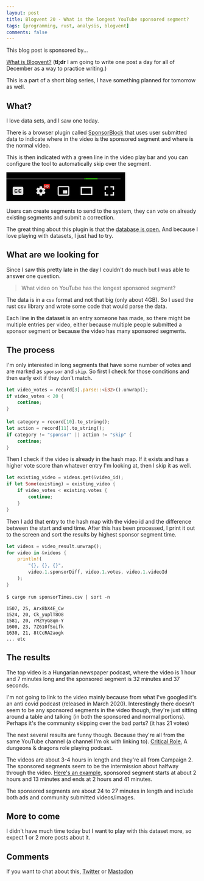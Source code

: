```yaml
---
layout: post
title: Blogvent 20 - What is the longest YouTube sponsored segment?
tags: [programming, rust, analysis, blogvent]
comments: false
---
```


This blog post is sponsored by...

[What is Blogvent?](/2022-11-27-blogvent-calendar/) (**tl;dr** I am going to write one post a day for all of December as a way to practice writing.)

This is a part of a short blog series, I have something planned for tomorrow as well.

## What?

I love data sets, and I saw one today.

There is a browser plugin called [SponsorBlock](https://en.wikipedia.org/wiki/SponsorBlock) that uses user submitted data to indicate where in the video is the sponsored segment and where is the normal video.

This is then indicated with a green line in the video play bar and you can configure the tool to automatically skip over the segment.

![sponsor1](/img/sponsor1.png "youtube video play bar with a small green line on it")

Users can create segments to send to the system, they can vote on already existing segments and submit a correction.

The great thing about this plugin is that the [database is open.](https://sb-archive.mchang.xyz/latest/) And because I love playing with datasets, I just had to try.

## What are we looking for

Since I saw this pretty late in the day I couldn't do much but I was able to answer one question.

> What video on YouTube has the longest sponsored segment?

The data is in a `csv` format and not that big (only about 4GB). So I used the rust csv library and wrote some code that would parse the data. 

Each line in the dataset is an entry someone has made, so there might be multiple entries per video, either because multiple people submitted a sponsor segment or because the video has many sponsored segments.

## The process

I'm only interested in long segments that have some number of votes and are marked as `sponsor` and `skip`. So first I check for those conditions and then early exit if they don't match.

```rust
let video_votes = record[3].parse::<i32>().unwrap();
if video_votes < 20 {
    continue;
}

let category = record[10].to_string();
let action = record[11].to_string();
if category != "sponsor" || action != "skip" {
    continue;
}
```

Then I check if the video is already in the hash map. If it exists and has a higher vote score than whatever entry I'm looking at, then I skip it as well.

```rust
let existing_video = videos.get(&video_id);
if let Some(existing) = existing_video {
    if video_votes < existing.votes {
        continue;
    }
}
```

Then I add that entry to the hash map with the video id and the difference between the start and end time. After this has been processed, I print it out to the screen and sort the results by highest sponsor segment time.

```rust
let videos = video_result.unwrap();
for video in &videos {
    println!(
        "{}, {}, {}", 
        video.1.sponsorDiff, video.1.votes, video.1.videoId
    );
}
```

`$ cargo run sponsorTimes.csv | sort -n`

```
1507, 25, Arx8bX4E_Cw
1524, 20, Ck_yuplT8O8
1581, 20, rMZYyG8qm-Y
1600, 23, 7Z610fSoifk
1630, 21, 8tCcRA2aogk
... etc
```

## The results

The top video is a Hungarian newspaper podcast, where the video is 1 hour and 7 minutes long and the sponsored segment is 32 minutes and 37 seconds.

I'm not going to link to the video mainly because from what I've googled it's an anti covid podcast (released in March 2020). Interestingly there doesn't seem to be any sponsored segments in the video though, they're just sitting around a table and talking (in both the sponsored and normal portions). Perhaps it's the community skipping over the bad parts? (it has 21 votes)

The next several results are funny though. Because they're all from the same YouTube channel (a channel I'm ok with linking to). [Critical Role.](https://www.youtube.com/@criticalrole) A dungeons & dragons role playing podcast.

The videos are about 3-4 hours in length and they're all from Campaign 2. The sponsored segments seem to be the intermission about halfway through the video. [Here's an example](https://youtu.be/8tCcRA2aogk?t=8010), sponsored segment starts at about 2 hours and 13 minutes and ends at 2 hours and 41 minutes.

The sponsored segments are about 24 to 27 minutes in length and include both ads and community submitted videos/images.

## More to come

I didn't have much time today but I want to play with this dataset more, so expect 1 or 2 more posts about it.

## Comments

If you want to chat about this, [Twitter](https://twitter.com/olafurw/status/1605324220199620608) or [Mastodon](https://mastodon.social/@olafurw/109548280473037978)